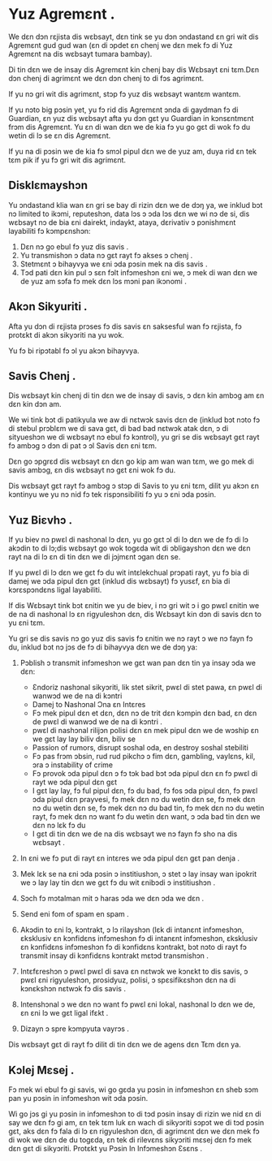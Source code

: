 # Yuz Agremɛnt .

We dɛn dɔn rɛjista dis wɛbsayt, dɛn tink se yu dɔn ɔndastand ɛn gri wit dis Agremɛnt gud gud wan (ɛn di ɔpdet ɛn chenj we dɛn mek fɔ di Yuz Agremɛnt na dis wɛbsayt tumara bambay).

Di tin dɛn we de insay dis Agremɛnt kin chenj bay dis Wɛbsayt ɛni tɛm.Dɛn dɔn chenj di agrimɛnt we dɛn dɔn chenj to di fɔs agrimɛnt.

If yu nɔ gri wit dis agrimɛnt, stɔp fɔ yuz dis wɛbsayt wantɛm wantɛm.

If yu nɔto big pɔsin yet, yu fɔ rid dis Agremɛnt ɔnda di gaydman fɔ di Guardian, ɛn yuz dis wɛbsayt afta yu dɔn gɛt yu Guardian in kɔnsɛntmɛnt frɔm dis Agremɛnt. Yu ɛn di wan dɛn we de kia fɔ yu go gɛt di wok fɔ du wetin di lɔ se ɛn dis Agremɛnt.

If yu na di pɔsin we de kia fɔ smɔl pipul dɛn we de yuz am, duya rid ɛn tek tɛm pik if yu fɔ gri wit dis agrimɛnt.

## Disklɛmayshɔn

Yu ɔndastand klia wan ɛn gri se bay di rizin dɛn we de dɔŋ ya, we inklud bɔt nɔ limited to ikɔmi, reputeshɔn, data lɔs ɔ ɔda lɔs dɛn we wi nɔ de si, dis wɛbsayt nɔ de bia ɛni dairekt, indaykt, ataya, dɛrivativ ɔ pɔnishmɛnt layabiliti fɔ kɔmpɛnshɔn:

1. Dɛn nɔ go ebul fɔ yuz dis savis .
1. Yu transmishɔn ɔ data nɔ gɛt rayt fɔ akses ɔ chenj .
1. Stetmɛnt ɔ bihayvya we ɛni ɔda pɔsin mek na dis savis .
1. Tɔd pati dɛn kin pul ɔ sɛn fɔlt infɔmeshɔn ɛni we, ɔ mek di wan dɛn we de yuz am sɔfa fɔ mek dɛn lɔs mɔni pan ikɔnomi .

## Akɔn Sikyuriti .

Afta yu dɔn di rɛjista prɔses fɔ dis savis ɛn saksesful wan fɔ rɛjista, fɔ protɛkt di akɔn sikyɔriti na yu wok.

Yu fɔ bi ripɔtabl fɔ ɔl yu akɔn bihayvya.

## Savis Chenj .

Dis wɛbsayt kin chenj di tin dɛn we de insay di savis, ɔ dɛn kin ambɔg am ɛn dɛn kin dɔn am.

We wi tink bɔt di patikyula we aw di nɛtwɔk savis dɛn de (inklud bɔt nɔto fɔ di stebul prɔblɛm we di sava gɛt, di bad bad nɛtwɔk atak dɛn, ɔ di sityueshɔn we di wɛbsayt nɔ ebul fɔ kɔntrol), yu gri se dis wɛbsayt gɛt rayt fɔ ambɔg ɔ dɔn di pat ɔ ɔl Savis dɛn ɛni tɛm.

Dɛn go ɔpgrɛd dis wɛbsayt ɛn dɛn go kip am wan wan tɛm, we go mek di savis ambɔg, ɛn dis wɛbsayt nɔ gɛt ɛni wok fɔ du.

Dis wɛbsayt gɛt rayt fɔ ambɔg ɔ stɔp di Savis to yu ɛni tɛm, dilit yu akɔn ɛn kɔntinyu we yu nɔ nid fɔ tek rispɔnsibiliti fɔ yu ɔ ɛni ɔda pɔsin.

## Yuz Biɛvhɔ .

If yu biev nɔ pwɛl di nashɔnal lɔ dɛn, yu go gɛt ɔl di lɔ dɛn we de fɔ di lɔ akɔdin to di lɔ;dis wɛbsayt go wok togɛda wit di ɔbligayshɔn dɛn we dɛn rayt na di lɔ ɛn di tin dɛn we di jɔjmɛnt ɔgan dɛn se.

If yu pwɛl di lɔ dɛn we gɛt fɔ du wit intɛlekchual prɔpati rayt, yu fɔ bia di damej we ɔda pipul dɛn gɛt (inklud dis wɛbsayt) fɔ yusɛf, ɛn bia di kɔrɛspɔndɛns ligal layabiliti.

If dis Wɛbsayt tink bɔt ɛnitin we yu de biev, i nɔ gri wit ɔ i go pwɛl ɛnitin we de na di nashɔnal lɔ ɛn rigyuleshɔn dɛn, dis Wɛbsayt kin dɔn di savis dɛn to yu ɛni tɛm.

Yu gri se dis savis nɔ go yuz dis savis fɔ ɛnitin we nɔ rayt ɔ we nɔ fayn fɔ du, inklud bɔt nɔ jɔs de fɔ di bihayvya dɛn we de dɔŋ ya:

1. Pɔblish ɔ transmit infɔmeshɔn we gɛt wan pan dɛn tin ya insay ɔda we dɛn:

   * Ɛndoriz nashɔnal sikyɔriti, lik stet sikrit, pwɛl di stet pawa, ɛn pwɛl di wanwɔd we de na di kɔntri
   * Damej to Nashɔnal Ɔna ɛn Intɛres
   * Fɔ mek pipul dɛn et dɛn, dɛn nɔ de trit dɛn kɔmpin dɛn bad, ɛn dɛn de pwɛl di wanwɔd we de na di kɔntri .
   * pwɛl di nashɔnal rilijɔn polisi dɛn ɛn mek pipul dɛn we de wɔship ɛn we gɛt lay lay biliv dɛn, biliv se
   * Passion of rumors, disrupt soshal oda, en destroy soshal stebiliti
   * Fɔ pas frɔm ɔbsin, rud rud pikchɔ ɔ fim dɛn, gambling, vaylɛns, kil, ɔra ɔ instability of crime
   * Fɔ provok ɔda pipul dɛn ɔ fɔ tɔk bad bɔt ɔda pipul dɛn ɛn fɔ pwɛl di rayt we ɔda pipul dɛn gɛt
   * I gɛt lay lay, fɔ ful pipul dɛn, fɔ du bad, fɔ fos ɔda pipul dɛn, fɔ pwɛl ɔda pipul dɛn prayvesi, fɔ mek dɛn nɔ du wetin dɛn se, fɔ mek dɛn nɔ du wetin dɛn se, fɔ mek dɛn nɔ du bad tin, fɔ mek dɛn nɔ du wetin rayt, fɔ mek dɛn nɔ want fɔ du wetin dɛn want, ɔ ɔda bad tin dɛn we dɛn nɔ lɛk fɔ du
   * I gɛt di tin dɛn we de na dis wɛbsayt we nɔ fayn fɔ sho na dis wɛbsayt .

1. In ɛni we fɔ put di rayt ɛn intɛres we ɔda pipul dɛn gɛt pan denja .
1. Mek lɛk se na ɛni ɔda pɔsin ɔ institiushɔn, ɔ stet ɔ lay insay wan ipokrit we ɔ lay lay tin dɛn we gɛt fɔ du wit ɛnibɔdi ɔ institiushɔn .
1. Sɔch fɔ mɔtalman mit ɔ haras ɔda we dɛn ɔda we dɛn .
1. Send eni fom of spam en spam .
1. Akɔdin to ɛni lɔ, kɔntrakt, ɔ lɔ rilayshɔn (lɛk di intanɛnt infɔmeshɔn, ɛksklusiv ɛn kɔnfidɛns infɔmeshɔn fɔ di intanɛnt infɔmeshɔn, ɛksklusiv ɛn kɔnfidɛns infɔmeshɔn fɔ di kɔnfidɛns kɔntrakt, bɔt nɔto di rayt fɔ transmit insay di kɔnfidɛns kɔntrakt mɛtɔd transmishɔn .
1. Intɛfɛreshɔn ɔ pwɛl pwɛl di sava ɛn nɛtwɔk we kɔnɛkt to dis savis, ɔ pwɛl ɛni rigyuleshɔn, prosidyuz, polisi, ɔ spɛsifikɛshɔn dɛn na di kɔnɛkshɔn nɛtwɔk fɔ dis savis .
1. Intenshɔnal ɔ we dɛn nɔ want fɔ pwɛl ɛni lokal, nashɔnal lɔ dɛn we de, ɛn ɛni lɔ we gɛt ligal ifɛkt .
1. Dizayn ɔ spre kɔmpyuta vayrɔs .

Dis wɛbsayt gɛt di rayt fɔ dilit di tin dɛn we de agens dɛn Tɛm dɛn ya.

## Kɔlej Mɛsej .

Fɔ mek wi ebul fɔ gi savis, wi go gɛda yu pɔsin in infɔmeshɔn ɛn sheb sɔm pan yu pɔsin in infɔmeshɔn wit ɔda pɔsin.

Wi go jɔs gi yu pɔsin in infɔmeshɔn to di tɔd pɔsin insay di rizin we nid ɛn di say we dɛn fɔ gi am, ɛn tek tɛm luk ɛn wach di sikyɔriti sɔpɔt we di tɔd pɔsin gɛt, aks dɛn fɔ fala di lɔ ɛn rigyuleshɔn dɛn, di agrimɛnt dɛn we dɛn mek fɔ di wok we dɛn de du togɛda, ɛn tek di rilevɛns sikyɔriti mɛsej dɛn fɔ mek dɛn gɛt di sikyɔriti. Protɛkt yu Pɔsin In Infɔmeshɔn Ɛsɛns .
